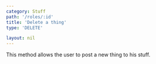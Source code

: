 ```yaml
---
category: Stuff
path: '/roles/:id'
title: 'Delete a thing'
type: 'DELETE'

layout: nil
---
```


This method allows the user to post a new thing to his stuff.